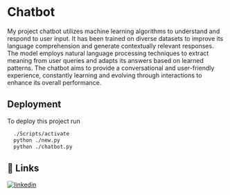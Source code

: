 
# Chatbot

My project chatbot utilizes machine learning algorithms to understand and respond to user input. It has been trained on diverse datasets to improve its language comprehension and generate contextually relevant responses. The model employs natural language processing techniques to extract meaning from user queries and adapts its answers based on learned patterns. The chatbot aims to provide a conversational and user-friendly experience, constantly learning and evolving through interactions to enhance its overall performance.


## Deployment

To deploy this project run

```bash
  ./Scripts/activate
  python ./new.py 
  python ./chatbot.py 
```


## 🔗 Links

[![linkedin](https://img.shields.io/badge/linkedin-0A66C2?style=for-the-badge&logo=linkedin&logoColor=white)](https://www.linkedin.com/in/yash-sriwastav-00a867248)


